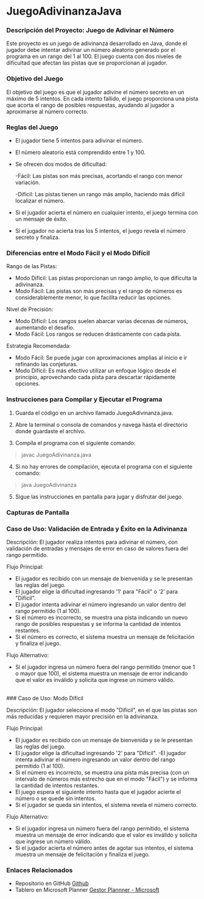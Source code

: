 # JuegoAdivinanzaJava


### Descripción del Proyecto: Juego de Adivinar el Número

Este proyecto es un juego de adivinanza desarrollado en Java, donde el jugador debe intentar adivinar un número aleatorio generado por el programa en un rango del 1 al 100. El juego cuenta con dos niveles de dificultad que afectan las pistas que se proporcionan al jugador.

### Objetivo del Juego
El objetivo del juego es que el jugador adivine el número secreto en un máximo de 5 intentos. En cada intento fallido, el juego proporciona una pista que acorta el rango de posibles respuestas, ayudando al jugador a aproximarse al número correcto.

### Reglas del Juego

- El jugador tiene 5 intentos para adivinar el número.
- El número aleatorio está comprendido entre 1 y 100.
- Se ofrecen dos modos de dificultad:

   -Fácil: Las pistas son más precisas, acortando el rango con menor variación.

   -Difícil: Las pistas tienen un rango más amplio, haciendo más difícil localizar el número.

- Si el jugador acierta el número en cualquier intento, el juego termina con un mensaje de éxito.

- Si el jugador no acierta tras los 5 intentos, el juego revela el número secreto y finaliza.

### Diferencias entre el Modo Fácil y el Modo Difícil

Rango de las Pistas:
- Modo Difícil: Las pistas proporcionan un rango amplio, lo que dificulta la adivinanza.
- Modo Fácil: Las pistas son más precisas y el rango de números es considerablemente menor, lo que facilita reducir las opciones.

Nivel de Precisión:
- Modo Difícil: Los rangos suelen abarcar varias decenas de números, aumentando el desafío.
- Modo Fácil: Los rangos se reducen drásticamente con cada pista.

Estrategia Recomendada:
- Modo Fácil: Se puede jugar con aproximaciones amplias al inicio e ir refinando las conjeturas.
- Modo Difícil: Es más efectivo utilizar un enfoque lógico desde el principio, aprovechando cada pista para descartar rápidamente opciones.

### Instrucciones para Compilar y Ejecutar el Programa

1. Guarda el código en un archivo llamado JuegoAdivinanza.java.

2. Abre la terminal o consola de comandos y navega hasta el directorio donde guardaste el archivo.

3. Compila el programa con el siguiente comando:

> javac JuegoAdivinanza.java

4. Si no hay errores de compilación, ejecuta el programa con el siguiente comando:

> java JuegoAdivinanza

5. Sigue las instrucciones en pantalla para jugar y disfrutar del juego.

### Capturas de Pantalla

### Caso de Uso: Validación de Entrada y Éxito en la Adivinanza

Descripción: El jugador realiza intentos para adivinar el número, con validación de entradas y mensajes de error en caso de valores fuera del rango permitido.

Flujo Principal:
- El jugador es recibido con un mensaje de bienvenida y se le presentan las reglas del juego.
- El jugador elige la dificultad ingresando '1' para "Fácil" o '2' para "Difícil".
- El jugador intenta adivinar el número ingresando un valor dentro del rango permitido (1 al 100).
-   Si el número es incorrecto, se muestra una pista indicando un nuevo rango de posibles respuestas y se informa la cantidad de intentos restantes.
-   Si el número es correcto, el sistema muestra un mensaje de felicitación y finaliza el juego.

Flujo Alternativo:
- Si el jugador ingresa un número fuera del rango permitido (menor que 1 o mayor que 100), el sistema muestra un mensaje de error indicando que el valor es inválido y solicita que ingrese un número válido. 

<br>
### Caso de Uso: Modo Difícil

Descripción: El jugador selecciona el modo "Difícil", en el que las pistas son más reducidas y requieren mayor precisión en la adivinanza.

Flujo Principal:
- El jugador es recibido con un mensaje de bienvenida y se le presentan las reglas del juego.
- El jugador elige la dificultad ingresando '2' para "Difícil".
 -El jugador intenta adivinar el número ingresando un valor dentro del rango permitido (1 al 100).
-   Si el número es incorrecto, se muestra una pista más precisa (con un intervalo de números más estrecho que en el modo "Fácil") y se informa la cantidad de intentos restantes.
- El juego espera el siguiente intento hasta que el jugador acierte el número o se quede sin intentos.
-   Si el jugador se queda sin intentos, el sistema revela el número correcto.

Flujo Alternativo:
- Si el jugador ingresa un número fuera del rango permitido, el sistema muestra un mensaje de error indicando que el valor es inválido y solicita que ingrese un número válido.
- Si el jugador acierta el número antes de agotar sus intentos, el sistema muestra un mensaje de felicitación y finaliza el juego.



### Enlaces Relacionados
- Repositorio en GitHub
  [Github](https://github.com/Saranili-04/JuegoAdivinanzaJava)
- Tablero en Microsoft Planner
  [Gestor Plannner - Microsoft](https://planner.cloud.microsoft/webui/plan/0oHsPRvdO0ekiwhco9_jymQAC_Im/view/grid?tid=f94bf4d9-8097-4794-adf6-a5466ca28563)


